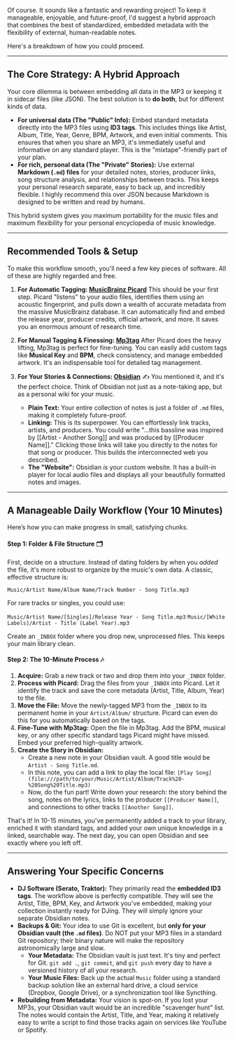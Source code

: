 Of course. It sounds like a fantastic and rewarding project! To keep it manageable, enjoyable, and future-proof, I'd suggest a hybrid approach that combines the best of standardized, embedded metadata with the flexibility of external, human-readable notes.

Here's a breakdown of how you could proceed.

***

## The Core Strategy: A Hybrid Approach

Your core dilemma is between embedding all data in the MP3 or keeping it in sidecar files (like JSON). The best solution is to **do both**, but for different kinds of data.

* **For universal data (The "Public" Info):** Embed standard metadata directly into the MP3 files using **ID3 tags**. This includes things like Artist, Album, Title, Year, Genre, BPM, Artwork, and even initial comments. This ensures that when you share an MP3, it's immediately useful and informative on any standard player. This is the "mixtape"-friendly part of your plan.
* **For rich, personal data (The "Private" Stories):** Use external **Markdown (`.md`) files** for your detailed notes, stories, producer links, song structure analysis, and relationships between tracks. This keeps your personal research separate, easy to back up, and incredibly flexible. I highly recommend this over JSON because Markdown is designed to be written and read by humans.

This hybrid system gives you maximum portability for the music files and maximum flexibility for your personal encyclopedia of music knowledge.

***

## Recommended Tools & Setup

To make this workflow smooth, you'll need a few key pieces of software. All of these are highly regarded and free.

1.  **For Automatic Tagging: [MusicBrainz Picard](https://picard.musicbrainz.org/)**
    This should be your first step. Picard "listens" to your audio files, identifies them using an acoustic fingerprint, and pulls down a wealth of accurate metadata from the massive MusicBrainz database. It can automatically find and embed the release year, producer credits, official artwork, and more. It saves you an enormous amount of research time.

2.  **For Manual Tagging & Finessing: [Mp3tag](https://www.mp3tag.de/en/)**
    After Picard does the heavy lifting, Mp3tag is perfect for fine-tuning. You can easily add custom tags like **Musical Key** and **BPM**, check consistency, and manage embedded artwork. It's an indispensable tool for detailed tag management.

3.  **For Your Stories & Connections: [Obsidian](https://obsidian.md/)** ✍️
    You mentioned it, and it's the perfect choice. Think of Obsidian not just as a note-taking app, but as a personal wiki for your music.
    * **Plain Text:** Your entire collection of notes is just a folder of `.md` files, making it completely future-proof.
    * **Linking:** This is its superpower. You can effortlessly link tracks, artists, and producers. You could write "...this bassline was inspired by [[Artist - Another Song]] and was produced by [[Producer Name]]." Clicking those links will take you directly to the notes for that song or producer. This builds the interconnected web you described.
    * **The "Website":** Obsidian *is* your custom website. It has a built-in player for local audio files and displays all your beautifully formatted notes and images.

***

## A Manageable Daily Workflow (Your 10 Minutes)

Here’s how you can make progress in small, satisfying chunks.

#### **Step 1: Folder & File Structure** 🗂️

First, decide on a structure. Instead of dating folders by when you *added* the file, it's more robust to organize by the music's own data. A classic, effective structure is:

`Music/Artist Name/Album Name/Track Number - Song Title.mp3`

For rare tracks or singles, you could use:

`Music/Artist Name/[Singles]/Release Year - Song Title.mp3`
`Music/[White Labels]/Artist - Title (Label Year).mp3`

Create an `_INBOX` folder where you drop new, unprocessed files. This keeps your main library clean.

#### **Step 2: The 10-Minute Process** 🎶

1.  **Acquire:** Grab a new track or two and drop them into your `_INBOX` folder.
2.  **Process with Picard:** Drag the files from your `_INBOX` into Picard. Let it identify the track and save the core metadata (Artist, Title, Album, Year) to the file.
3.  **Move the File:** Move the newly-tagged MP3 from the `_INBOX` to its permanent home in your `Artist/Album/` structure. Picard can even do this for you automatically based on the tags.
4.  **Fine-Tune with Mp3tag:** Open the file in Mp3tag. Add the BPM, musical key, or any other specific standard tags Picard might have missed. Embed your preferred high-quality artwork.
5.  **Create the Story in Obsidian:**
    * Create a new note in your Obsidian vault. A good title would be `Artist - Song Title.md`.
    * In this note, you can add a link to play the local file: `[Play Song](file:///path/to/your/Music/Artist/Album/Track%20-%20Song%20Title.mp3)`
    * Now, do the fun part! Write down your research: the story behind the song, notes on the lyrics, links to the producer `[[Producer Name]]`, and connections to other tracks `[[Another Song]]`.

That's it! In 10-15 minutes, you've permanently added a track to your library, enriched it with standard tags, and added your own unique knowledge in a linked, searchable way. The next day, you can open Obsidian and see exactly where you left off.

***

## Answering Your Specific Concerns

* **DJ Software (Serato, Traktor):** They primarily read the **embedded ID3 tags**. The workflow above is perfectly compatible. They will see the Artist, Title, BPM, Key, and Artwork you've embedded, making your collection instantly ready for DJing. They will simply ignore your separate Obsidian notes.
* **Backups & Git:** Your idea to use Git is excellent, but **only for your Obsidian vault (the `.md` files)**. Do NOT put your MP3 files in a standard Git repository; their binary nature will make the repository astronomically large and slow.
    * **Your Metadata:** The Obsidian vault is just text. It's tiny and perfect for Git. `git add .`, `git commit`, and `git push` every day to have a versioned history of all your research.
    * **Your Music Files:** Back up the actual `Music` folder using a standard backup solution like an external hard drive, a cloud service (Dropbox, Google Drive), or a synchronization tool like Syncthing.
* **Rebuilding from Metadata:** Your vision is spot-on. If you lost your MP3s, your Obsidian vault would be an incredible "scavenger hunt" list. The notes would contain the Artist, Title, and Year, making it relatively easy to write a script to find those tracks again on services like YouTube or Spotify.